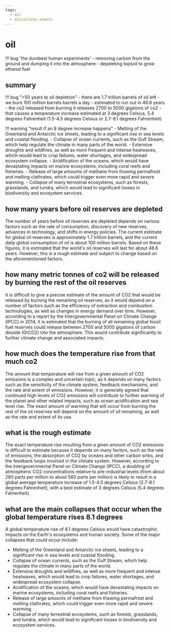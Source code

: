 ```yaml
---
tags:
  - oil
  - extinction events
---
```


# oil

!!! bug 'the dumbest human experiments'
    - removing carbon from the ground and dumping it into the atmosphere
    - depeleting topsoil to grow ethanol fuel

## summary

!!! bug "<50 years to oil depletion"
    - there are 1.7 trillion barrels of oil left
    - we burn 100 million barrels barrels a day
    - estimated to run out in 48.6 years
    - the co2 released from burning it releases 2700 to 5000 gigatons of co2
    - that causes a temperature increase estimated at 3 degrees Celsius, 5.4 degrees Fahrenheit (1.5-4.5 degrees Celsius or 2.7-8.1 degrees Fahrenheit)

!!! warning "result if an 8 degree increase happens"
    - Melting of the Greenland and Antarctic ice sheets, leading to a significant rise in sea levels and coastal flooding.
    - Collapse of ocean currents, such as the Gulf Stream, which help regulate the climate in many parts of the world.
    - Extensive droughts and wildfires, as well as more frequent and intense heatwaves, which would lead to crop failures, water shortages, and widespread ecosystem collapse.
    - Acidification of the oceans, which would have devastating impacts on marine ecosystems, including coral reefs and fisheries.
    - Release of large amounts of methane from thawing permafrost and melting clathrates, which could trigger even more rapid and severe warming.
    - Collapse of many terrestrial ecosystems, such as forests, grasslands, and tundra, which would lead to significant losses in biodiversity and ecosystem services.

## how many years before oil reserves are depleted

The number of years before oil reserves are depleted depends on various factors such as the rate of consumption, discovery of new reserves, advances in technology, and shifts in energy policies. The current estimate for global oil reserves is approximately 1.7 trillion barrels, and the current daily global consumption of oil is about 100 million barrels. Based on these figures, it is estimated that the world's oil reserves will last for about 48.6 years. However, this is a rough estimate and subject to change based on the aforementioned factors.

## how many metric tonnes of co2 will be released by burning the rest of the oil reserves

It is difficult to give a precise estimate of the amount of CO2 that would be released by burning the remaining oil reserves, as it would depend on a number of factors such as the efficiency of extraction and combustion technologies, as well as changes in energy demand over time. However, according to a report by the Intergovernmental Panel on Climate Change (IPCC) in 2014, it is estimated that the burning of all remaining global fossil fuel reserves could release between 2700 and 5000 gigatons of carbon dioxide (GtCO2) into the atmosphere. This would contribute significantly to further climate change and associated impacts.

## how much does the temperature rise from that much co2

The amount that temperature will rise from a given amount of CO2 emissions is a complex and uncertain topic, as it depends on many factors such as the sensitivity of the climate system, feedback mechanisms, and the rate and extent of emissions. However, it is generally agreed that continued high levels of CO2 emissions will contribute to further warming of the planet and other related impacts, such as ocean acidification and sea level rise. The exact amount of warming that will occur from burning the rest of the oil reserves will depend on the amount of oil remaining, as well as the rate and extent of its use.

## what is the rough estimate

The exact temperature rise resulting from a given amount of CO2 emissions is difficult to estimate because it depends on many factors, such as the rate of emissions, the absorption of CO2 by oceans and other carbon sinks, and the feedback loops involved in the climate system. However, according to the Intergovernmental Panel on Climate Change (IPCC), a doubling of atmospheric CO2 concentrations relative to pre-industrial levels (from about 280 parts per million to about 560 parts per million) is likely to result in a global average temperature increase of 1.5-4.5 degrees Celsius (2.7-8.1 degrees Fahrenheit), with a best estimate of 3 degrees Celsius (5.4 degrees Fahrenheit).

## what are the main collapses that occur when the global temperature rises 8.1 degrees

A global temperature rise of 8.1 degrees Celsius would have catastrophic impacts on the Earth's ecosystems and human society. Some of the major collapses that could occur include:

- Melting of the Greenland and Antarctic ice sheets, leading to a significant rise in sea levels and coastal flooding.
- Collapse of ocean currents, such as the Gulf Stream, which help regulate the climate in many parts of the world.
- Extensive droughts and wildfires, as well as more frequent and intense heatwaves, which would lead to crop failures, water shortages, and widespread ecosystem collapse.
- Acidification of the oceans, which would have devastating impacts on marine ecosystems, including coral reefs and fisheries.
- Release of large amounts of methane from thawing permafrost and melting clathrates, which could trigger even more rapid and severe warming.
- Collapse of many terrestrial ecosystems, such as forests, grasslands, and tundra, which would lead to significant losses in biodiversity and ecosystem services.
